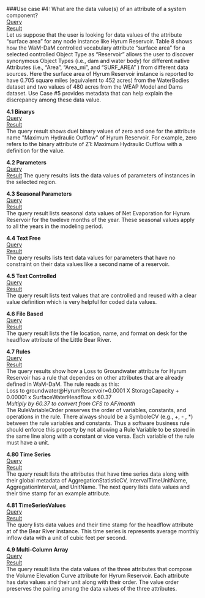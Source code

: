###Use case #4: What are the data value(s) of an attribute of a system component?   
[Query](https://github.com/amabdallah/WaM-DaM/blob/master/02UseCases/UseCasesFiles/Queries/04ComparSurfaceArea_Parameter.sql)     
[Result](https://github.com/amabdallah/WaM-DaM/blob/master/02UseCases/UseCasesFiles/Results/UseCase4.0.csv)  
Let us suppose that the user is looking for data values of the attribute “surface area” for any node instance like Hyrum Reservoir. Table 8 shows how the WaM-DaM controlled vocabulary attribute “surface area” for a selected controlled Object Type as “Reservoir” allows the user to discover synonymous Object Types (i.e., dam and water body) for different native Attributes (i.e., “Area”, “Area_mi”, and “SURF_AREA” ) from different data sources. Here the surface area of Hyrum Reservoir instance is reported to have 0.705 square miles (equivalent to 452 acres) from the WaterBodies dataset and two values of 480 acres from the WEAP Model and Dams dataset. Use Case #5 provides metadata that can help explain the discrepancy among these data value. 

**4.1 Binarys**  
[Query](https://github.com/amabdallah/WaM-DaM/blob/master/02UseCases/UseCasesFiles/Queries/4.1Binarys.sql)   
[Result](https://github.com/amabdallah/WaM-DaM/blob/master/02UseCases/UseCasesFiles/Results/UseCase4.1.csv)  
The query result shows duel binary values of zero and one for the attribute name "Maximum Hydraulic Outflow" of Hyrum Reservoir. For example, zero refers to the binary attribute of Z1: Maximum Hydraulic Outflow with a definition for the value. 		

**4.2 Parameters**   
[Query](https://github.com/amabdallah/WaM-DaM/blob/master/02UseCases/UseCasesFiles/Queries/4.2Parameters.sql)    
[Result](https://github.com/amabdallah/WaM-DaM/blob/master/02UseCases/UseCasesFiles/Results/UseCase4.2.csv) 
The query results lists the data values of parameters of instances in the selected region.


**4.3 Seasonal Parameters**   
[Query](https://github.com/amabdallah/WaM-DaM/blob/master/02UseCases/UseCasesFiles/Queries/4.3SeasonalParameter.sql)   
[Result](https://github.com/amabdallah/WaM-DaM/blob/master/02UseCases/UseCasesFiles/Results/UseCase4.30.csv)  
The query result lists seasonal data values of Net Evaporation for Hyrum Reservoir for the tweleve months of the year. These seasonal values apply to all the years in the modeling period.  

**4.4 Text Free**    
[Query](https://github.com/amabdallah/WaM-DaM/blob/master/02UseCases/UseCasesFiles/Queries/4.4TextFree.sql)   
[Result](https://github.com/amabdallah/WaM-DaM/blob/master/02UseCases/UseCasesFiles/Results/UseCase4.4.csv)  
The query results lists text data values for parameters that have no constraint on their data values like a second name of a reservoir. 

**4.5 Text Controlled**    
[Query](https://github.com/amabdallah/WaM-DaM/blob/master/02UseCases/UseCasesFiles/Queries/4.5TextControlled.sql)   
[Result](https://github.com/amabdallah/WaM-DaM/blob/master/02UseCases/UseCasesFiles/Results/UseCase4.5.csv)    
The query result lists text values that are controlled and reused with a clear value definition which is very helpful for coded data values.

**4.6 File Based**    
[Query](https://github.com/amabdallah/WaM-DaM/blob/master/02UseCases/UseCasesFiles/Queries/4.6FileBased.sql)  
[Result](https://github.com/amabdallah/WaM-DaM/blob/master/02UseCases/UseCasesFiles/Results/UseCase4.6.csv)  
The query result lists the file location, name, and format on desk for the headflow attribute of the Little Bear River.

**4.7 Rules**    
[Query](https://github.com/amabdallah/WaM-DaM/blob/master/02UseCases/UseCasesFiles/Queries/4.7Rules.sql)   
[Result](https://github.com/amabdallah/WaM-DaM/blob/master/02UseCases/UseCasesFiles/Results/UseCase4.70.csv)    
The query results show how a Loss to Groundwater attribute for Hyrum Reservoir has a rule that dependes on other attributes that are already defined in WaM-DaM. The rule reads as this:    
Loss to groundwater@HyrumReservoir=0.0001 X StorageCapacity + 0.00001 x SurfaceWaterHeadflow x 60.37       
*Multiply by 60.37 to convert from CFS to AF/month*    
The RuleVariableOrder preserves the order of variables, constants, and operations in the rule.  There always should be a SymboleCV (e.g., +, - , *) between the rule variables and constants. Thus a software business rule should enforce this property by not allowing a Rule Variable to be stored in the same line along with a constant or vice versa. Each variable of the rule must have a unit.

**4.80 Time Series**      
[Query](https://github.com/amabdallah/WaM-DaM/blob/master/02UseCases/UseCasesFiles/Queries/4.80TimeSeries.sql)  
[Result](https://github.com/amabdallah/WaM-DaM/blob/master/02UseCases/UseCasesFiles/Results/UseCase4.80.csv)  
The query result lists the attributes that have time series data along with their global metadata of AggregationStatisticCV, IntervalTimeUnitName, AggregationInterval, and UnitName. The next query lists data values and their time stamp for an example attribute. 


**4.81 TimeSeriesValues**   
[Query](https://github.com/amabdallah/WaM-DaM/blob/master/02UseCases/UseCasesFiles/Queries/4.81TimeSeriesValues.sql)   
[Result](https://github.com/amabdallah/WaM-DaM/blob/master/02UseCases/UseCasesFiles/Results/UseCase4.81.csv)  
The query lists data values and their time stamp for the headflow attribute at of the Bear River instance. This time series is represents average monthly inflow data with a unit of cubic feet per second.


**4.9 Multi-Column Array**     
[Query](https://github.com/amabdallah/WaM-DaM/blob/master/02UseCases/UseCasesFiles/Queries/4.90MultiColumns.sql)  
[Result](https://github.com/amabdallah/WaM-DaM/blob/master/02UseCases/UseCasesFiles/Results/UseCase4.90.csv)  
The query result lists the data values of the three attributes that compose the Volume Elevation Curve attribute for Hyrum Reservoir. Each attribute has data values and their unit along with their order. The value order preserves the pairing among the data values of the three attributes.  	
